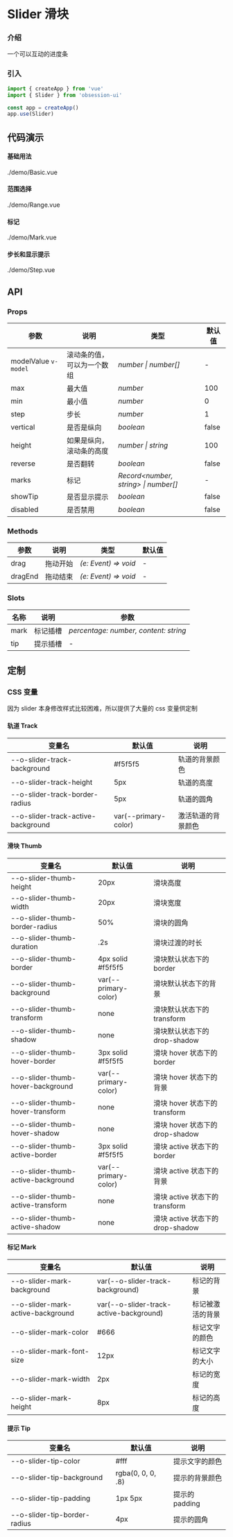 # Slider 滑块

### 介绍

一个可以互动的进度条

### 引入

```js
import { createApp } from 'vue'
import { Slider } from 'obsession-ui'

const app = createApp()
app.use(Slider)
```

## 代码演示

#### 基础用法

<demo-code transform>
./demo/Basic.vue
</demo-code>

#### 范围选择

<demo-code transform>
./demo/Range.vue
</demo-code>

#### 标记

<demo-code transform>
./demo/Mark.vue
</demo-code>

#### 步长和显示提示

<demo-code transform>
./demo/Step.vue
</demo-code>

## API

### Props

| 参数      | 说明           | 类型                                                                | 默认值 |
| --------- | -------------- | ------------------------------------------------------------------- | ------ |
| modelValue `v-model`      | 滚动条的值，可以为一个数组       | _number \| number[]_          | -     |
| max     | 最大值   | _number_           | 100      |
| min   | 最小值 | _number_ | 0      |
| step  | 步长       | _number_                                                           | 1  |
| vertical      | 是否是纵向       | _boolean_                                                           | false   |
| height | 如果是纵向，滚动条的高度     | _number \| string_                                                    | 100     |
| reverse | 是否翻转       | _boolean_                                                    | false     |
| marks | 标记       | _Record\<number, string> \| number[]_                                                    | -     |
| showTip | 是否显示提示 | _boolean_ | false |
| disabled | 是否禁用 | _boolean_ | false |

### Methods

| 参数      | 说明           | 类型                                                                | 默认值 |
| --------- | -------------- | ------------------------------------------------------------------- | ------ |
| drag      | 拖动开始       | _(e: Event) => void_          | -     |
| dragEnd      | 拖动结束       | _(e: Event) => void_          | -     |

### Slots

| 名称    | 说明     | 参数 |
| ------- | -------- | --- |
| mark | 标记插槽 | _percentage: number, content: string_ |
| tip | 提示插槽 | - |

## 定制

### CSS 变量

因为 slider 本身修改样式比较困难，所以提供了大量的 css 变量供定制

#### 轨道 Track

| 变量名 | 默认值 | 说明 |
| ---- | ---- | ---- |
| --o-slider-track-background | #f5f5f5 | 轨道的背景颜色 |
| --o-slider-track-height | 5px | 轨道的高度 |
| --o-slider-track-border-radius | 5px | 轨道的圆角 |
| --o-slider-track-active-background | var(--primary-color) | 激活轨道的背景颜色 |

#### 滑块 Thumb

| 变量名 | 默认值 | 说明 |
| ---- | ---- | ---- |
| --o-slider-thumb-height | 20px | 滑块高度 |
| --o-slider-thumb-width | 20px | 滑块宽度 |
| --o-slider-thumb-border-radius | 50% | 滑块的圆角 |
| --o-slider-thumb-duration | .2s | 滑块过渡的时长 |
| --o-slider-thumb-border | 4px solid #f5f5f5 | 滑块默认状态下的 border |
| --o-slider-thumb-background | var(--primary-color) | 滑块默认状态下的背景 |
| --o-slider-thumb-transform | none | 滑块默认状态下的 transform |
| --o-slider-thumb-shadow | none | 滑块默认状态下的 drop-shadow |
| --o-slider-thumb-hover-border | 3px solid #f5f5f5 | 滑块 hover 状态下的 border |
| --o-slider-thumb-hover-background | var(--primary-color) | 滑块 hover 状态下的背景 |
| --o-slider-thumb-hover-transform | none | 滑块 hover 状态下的 transform |
| --o-slider-thumb-hover-shadow | none | 滑块 hover 状态下的 drop-shadow |
| --o-slider-thumb-active-border | 3px solid #f5f5f5 | 滑块 active 状态下的 border |
| --o-slider-thumb-active-background | var(--primary-color) | 滑块 active 状态下的背景 |
| --o-slider-thumb-active-transform | none | 滑块 active 状态下的 transform |
| --o-slider-thumb-active-shadow | none | 滑块 active 状态下的 drop-shadow |

#### 标记 Mark

| 变量名 | 默认值 | 说明 |
| ---- | ---- | ---- |
| --o-slider-mark-background | var(--o-slider-track-background) | 标记的背景 |
| --o-slider-mark-active-background | var(--o-slider-track-active-background) | 标记被激活的背景 |
| --o-slider-mark-color | #666 | 标记文字的颜色 |
| --o-slider-mark-font-size | 12px | 标记文字的大小 |
| --o-slider-mark-width | 2px | 标记的宽度 |
| --o-slider-mark-height | 8px | 标记的高度 |

#### 提示 Tip

| 变量名 | 默认值 | 说明 |
| ---- | ---- | ---- |
| --o-slider-tip-color | #fff | 提示文字的颜色 |
| --o-slider-tip-background | rgba(0, 0, 0, .8) | 提示的背景颜色 |
| --o-slider-tip-padding | 1px 5px | 提示的 padding |
| --o-slider-tip-border-radius | 4px | 提示的圆角 |